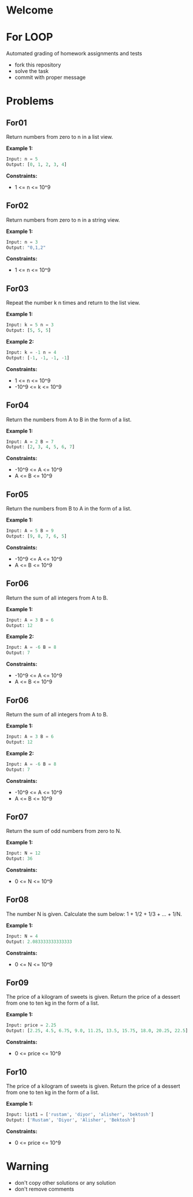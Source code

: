 # Welcome
# For LOOP

Automated grading of homework assignments and tests
- fork this repository
- solve the task
- commit with proper message

# Problems
## For01

  Return numbers from zero to n in a list view.

**Example 1:**

```Python
Input: n = 5
Output: [0, 1, 2, 3, 4]

```

**Constraints:**

  - 1 <= n <= 10^9

## For02

  Return numbers from zero to n in a string view.

**Example 1:**

```Python
Input: n = 3
Output: "0,1,2"

```

**Constraints:**

  - 1 <= n <= 10^9

## For03

  Repeat the number k n times and return to the list view.

**Example 1:**

```Python
Input: k = 5 n = 3
Output: [5, 5, 5]

```

**Example 2:**

```Python
Input: k = -1 n = 4
Output: [-1, -1, -1, -1]

```

**Constraints:**

  - 1 <= n <= 10^9
  - -10^9 <= k <= 10^9

## For04

  Return the numbers from A to B in the form of a list.

**Example 1:**

```Python
Input: A = 2 B = 7
Output: [2, 3, 4, 5, 6, 7]

```

**Constraints:**

  - -10^9 <= A <= 10^9
  - A <= B <= 10^9

## For05

  Return the numbers from B to A in the form of a list.

**Example 1:**

```Python
Input: A = 5 B = 9
Output: [9, 8, 7, 6, 5]

```

**Constraints:**

  - -10^9 <= A <= 10^9
  - A <= B <= 10^9

## For06

  Return the sum of all integers from A to B.

**Example 1:**

```Python
Input: A = 3 B = 6
Output: 12

```

**Example 2:**

```Python
Input: A = -6 B = 8
Output: 7

```

**Constraints:**

  - -10^9 <= A <= 10^9
  - A <= B <= 10^9

## For06

  Return the sum of all integers from A to B.

**Example 1:**

```Python
Input: A = 3 B = 6
Output: 12

```

**Example 2:**

```Python
Input: A = -6 B = 8
Output: 7

```

**Constraints:**

  - -10^9 <= A <= 10^9
  - A <= B <= 10^9

## For07

  Return the sum of odd numbers from zero to N.

**Example 1:**

```Python
Input: N = 12
Output: 36

```

**Constraints:**

  - 0 <= N <= 10^9

## For08

  The number N is given. Calculate the sum below: 1 + 1/2 + 1/3 + … + 1/N.

**Example 1:**

```Python
Input: N = 4
Output: 2.083333333333333

```

**Constraints:**

  - 0 <= N <= 10^9

## For09

  The price of a kilogram of sweets is given. Return the price of a dessert from one to ten kg in the form of a list.

**Example 1:**

```Python
Input: price = 2.25
Output: [2.25, 4.5, 6.75, 9.0, 11.25, 13.5, 15.75, 18.0, 20.25, 22.5]

```

**Constraints:**

  - 0 <= price <= 10^9

## For10

  The price of a kilogram of sweets is given. Return the price of a dessert from one to ten kg in the form of a list.

**Example 1:**

```Python
Input: list1 = ['rustam', 'diyor', 'alisher', 'bektosh']
Output: ['Rustam', 'Diyor', 'Alisher', 'Bektosh']

```

**Constraints:**

  - 0 <= price <= 10^9

# Warning
- don't copy other solutions or any solution
- don't remove comments